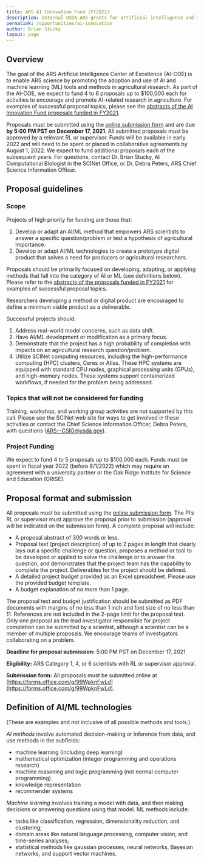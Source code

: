 ```yaml
---
title: ARS AI Innovation Fund (FY2022)
description: Internal USDA-ARS grants for artificial intelligence and machine learning projects
permalink: /opportunities/ai-innovation
author: Brian Stucky 
layout: page
---
```


## Overview

The goal of the ARS Artificial Intelligence Center of Excellence (AI-COE) is to enable ARS science by promoting the adoption and use of AI and machine learning (ML) tools and methods in agricultural research. As part of the AI-COE, we expect to fund 4 to 6 proposals up to $100,000 each for activities to encourage and promote AI-related research in agriculture.  For examples of successful proposal topics, please see the [abstracts of the AI Innovation Fund proposals funded in FY2021](/opportunities/ai-innovation-fy21-awards).
 
Proposals must be submitted using the [online submission form](https://forms.office.com/g/99WpknFwLd) and are due **by 5:00 PM PST on December 17, 2021**. All submitted proposals must be approved by a relevant RL or supervisor. Funds will be available in early 2022 and will need to be spent or placed in collaborative agreements by August 1, 2022. We expect to fund additional proposals each of the subsequent years. For questions, contact Dr. Brian Stucky, AI Computational Biologist in the SCINet Office, or Dr. Debra Peters, ARS Chief Science Information Officer.

## Proposal guidelines

### Scope

Projects of high priority for funding are those that:
1. Develop or adapt an AI/ML method that empowers ARS scientists to answer a specific question/problem or test a hypothesis of agricultural importance.
2. Develop or adapt AI/ML technologies to create a prototype digital product that solves a need for producers or agricultural researchers.

Proposals should be primarily focused on developing, adapting, or applying methods that fall into the category of AI or ML (see definitions below).  Please refer to the [abstracts of the proposals funded in FY2021](/opportunities/ai-innovation-fy21-awards) for examples of successful proposal topics.

Researchers developing a method or digital product are encouraged to define a minimum viable product as a deliverable.
 
Successful projects should:
1. Address real-world model concerns, such as data shift.
2. Have AI/ML development or modification as a primary focus.
3. Demonstrate that the project has a high probability of completion with impacts on an agricultural research question/problem.
4. Utilize SCINet computing resources, including the high-performance computing (HPC) clusters, Ceres or Atlas. These HPC systems are equipped with standard CPU nodes, graphical processing units (GPUs), and high-memory nodes. These systems support containerized workflows, if needed for the problem being addressed.
 
### Topics that will not be considered for funding

Training, workshop, and working group activities are not supported by this call. Please see the SCINet web site for ways to get involved in these activities or contact the Chief Science Information Officer, Debra Peters, with questions (ARS--CSIO@usda.gov).
 
### Project Funding

We expect to fund 4 to 5 proposals up to $100,000 each. Funds must be spent in fiscal year 2022 (before 8/1/2022) which may require an agreement with a university partner or the Oak Ridge Institute for Science and Education (ORISE).
 
## Proposal format and submission

All proposals must be submitted using the [online submission form](https://forms.office.com/g/99WpknFwLd).  The PI’s RL or supervisor must approve the proposal prior to submission (approval will be indicated on the submission form).  A complete proposal will include:
* A proposal abstract of 300 words or less.
* Proposal text (project description) of up to 2 pages in length that clearly lays out a specific challenge or question, proposes a method or tool to be developed or applied to solve the challenge or to answer the question, and demonstrates that the project team has the capability to complete the project.  Deliverables for the project should be defined.
* A detailed project budget provided as an Excel spreadsheet. Please use the provided budget template.
* A budget explanation of no more than 1 page.

The proposal text and budget justification should be submitted as PDF documents with margins of no less than 1 inch and font size of no less than 11.  References are not included in the 2-page limit for the proposal text.  Only one proposal as the lead investigator responsible for project completion can be submitted by a scientist, although a scientist can be a member of multiple proposals. We encourage teams of investigators collaborating on a problem.
 
**Deadline for proposal submission:** 5:00 PM PST on December 17, 2021  
 
**Eligibility:** ARS Category 1, 4, or 6 scientists with RL or supervisor approval.
 
**Submission form:** All proposals must be submitted online at [https://forms.office.com/g/99WpknFwLd](https://forms.office.com/g/99WpknFwLd).
 
## Definition of AI/ML technologies

(These are examples and not inclusive of all possible methods and tools.)
 
_AI methods_ involve automated decision-making or inference from data, and use methods in the subfields:
* machine learning (including deep learning)
* mathematical optimization (integer programming and operations research)
* machine reasoning and logic programming (not normal computer programming)
* knowledge representation
* recommender systems

_Machine learning_ involves training a model with data, and then making decisions or answering questions using that model. ML methods include:
* tasks like classification, regression, dimensionality reduction, and clustering;
* domain areas like natural language processing, computer vision, and time-series analyses;
* statistical methods like gaussian processes, neural networks, Bayesian networks, and support vector machines.

